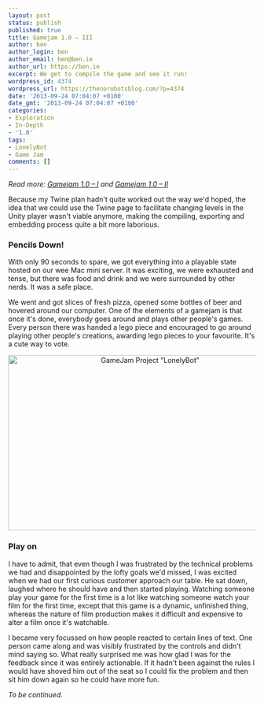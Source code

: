 ```yaml
---
layout: post
status: publish
published: true
title: Gamejam 1.0 – III
author: ben
author_login: ben
author_email: ben@ben.ie
author_url: https://ben.ie
excerpt: We get to compile the game and see it run!
wordpress_id: 4374
wordpress_url: https://thenorobotsblog.com/?p=4374
date: '2013-09-24 07:04:07 +0100'
date_gmt: '2013-09-24 07:04:07 +0100'
categories:
- Exploration
- In-Depth
- '1.0'
tags:
- LonelyBot
- Game Jam
comments: []
---
```

<p><em>Read more: <a title="Gamejam 1.0 – I" href="https://thenorobotsblog.com/gamejam-1-0-i/">Gamejam 1.0 – I</a> and <a title="Gamejam 1.0 – II" href="https://thenorobotsblog.com/gamejam-1-0-ii/">Gamejam 1.0 – II</a></em></p>
<p>Because my Twine plan hadn't quite worked out the way we'd hoped, the idea that we could use the Twine page to facilitate changing levels in the Unity player wasn't viable anymore, making the compiling, exporting and embedding process quite a bit more laborious.</p>
<h3>Pencils Down!</h3>
<p>With only 90 seconds to spare, we got everything into a playable state hosted on our wee Mac mini server. It was exciting, we were exhausted and tense, but there was food and drink and we were surrounded by other nerds. It was a safe place.</p>
<p>We went and got slices of fresh pizza, opened some bottles of beer and hovered around our computer. One of the elements of a gamejam is that once it's done, everybody goes around and plays other people's games. Every person there was handed a lego piece and encouraged to go around playing other people's creations, awarding lego pieces to your favourite. It's a cute way to vote.</p>
<p style="text-align: center;"><img class="aligncenter  wp-image-4776" alt="GameJam Project &quot;LonelyBot&quot;" src="assets/uploads/norobots/uploads/2013/08/Screen-Shot-2013-09-23-at-17.22.37.png" width="562" height="356" /></p>
<h3>Play on</h3>
<p>I have to admit, that even though I was frustrated by the technical problems we had and disappointed by the lofty goals we'd missed, I was excited when we had our first curious customer approach our table. He sat down, laughed where he should have and then started playing. Watching someone play your game for the first time is a lot like watching someone watch your film for the first time, except that this game is a dynamic, unfinished thing, whereas the nature of film production makes it difficult and expensive to alter a film once it's watchable.</p>
<p>I became very focussed on how people reacted to certain lines of text. One person came along and was visibly frustrated by the controls and didn't mind saying so. What really surprised me was how glad I was for the feedback since it was entirely actionable. If it hadn't been against the rules I would have shoved him out of the seat so I could fix the problem and then sit him down again so he could have more fun.</p>
<p><em>To be continued.</em></p>

